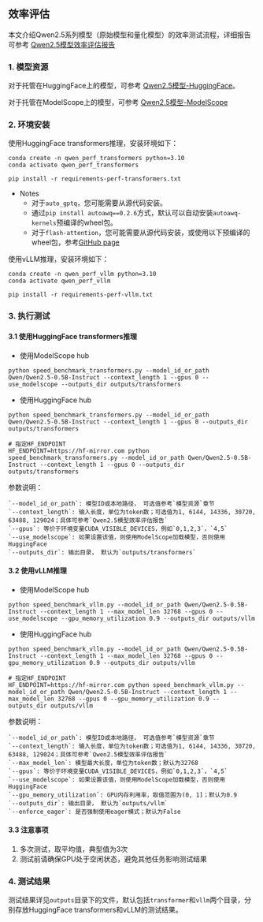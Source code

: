 ## 效率评估

本文介绍Qwen2.5系列模型（原始模型和量化模型）的效率测试流程，详细报告可参考 [Qwen2.5模型效率评估报告](https://qwen.readthedocs.io/en/latest/benchmark/speed_benchmark.html)

### 1. 模型资源

对于托管在HuggingFace上的模型，可参考 [Qwen2.5模型-HuggingFace](https://huggingface.co/collections/Qwen/qwen25-66e81a666513e518adb90d9e)。

对于托管在ModelScope上的模型，可参考 [Qwen2.5模型-ModelScope](https://modelscope.cn/collections/Qwen25-dbc4d30adb768)


### 2. 环境安装


使用HuggingFace transformers推理，安装环境如下：

```shell
conda create -n qwen_perf_transformers python=3.10
conda activate qwen_perf_transformers

pip install -r requirements-perf-transformers.txt
```

- Notes
  - 对于`auto_gptq`，您可能需要从源代码安装。
  - 通过`pip install autoawq==0.2.6`方式，默认可以自动安装`autoawq-kernels`预编译的wheel包。
  - 对于`flash-attention`，您可能需要从源代码安装，或使用以下预编译的wheel包，参考[GitHub page](https://github.com/Dao-AILab/flash-attention/releases/tag/v2.5.8)



使用vLLM推理，安装环境如下：

```shell
conda create -n qwen_perf_vllm python=3.10
conda activate qwen_perf_vllm

pip install -r requirements-perf-vllm.txt
```


### 3. 执行测试

#### 3.1 使用HuggingFace transformers推理

- 使用ModelScope hub

```shell
python speed_benchmark_transformers.py --model_id_or_path Qwen/Qwen2.5-0.5B-Instruct --context_length 1 --gpus 0 --use_modelscope --outputs_dir outputs/transformers
```

- 使用HuggingFace hub

```shell
python speed_benchmark_transformers.py --model_id_or_path Qwen/Qwen2.5-0.5B-Instruct --context_length 1 --gpus 0 --outputs_dir outputs/transformers

# 指定HF_ENDPOINT
HF_ENDPOINT=https://hf-mirror.com python speed_benchmark_transformers.py --model_id_or_path Qwen/Qwen2.5-0.5B-Instruct --context_length 1 --gpus 0 --outputs_dir outputs/transformers
```

参数说明：

    `--model_id_or_path`: 模型ID或本地路径， 可选值参考`模型资源`章节  
    `--context_length`: 输入长度，单位为token数；可选值为1, 6144, 14336, 30720, 63488, 129024；具体可参考`Qwen2.5模型效率评估报告`  
    `--gpus`: 等价于环境变量CUDA_VISIBLE_DEVICES，例如`0,1,2,3`，`4,5`  
    `--use_modelscope`: 如果设置该值，则使用ModelScope加载模型，否则使用HuggingFace  
    `--outputs_dir`: 输出目录， 默认为`outputs/transformers`  


#### 3.2 使用vLLM推理

- 使用ModelScope hub

```shell
python speed_benchmark_vllm.py --model_id_or_path Qwen/Qwen2.5-0.5B-Instruct --context_length 1 --max_model_len 32768 --gpus 0 --use_modelscope --gpu_memory_utilization 0.9 --outputs_dir outputs/vllm
```

- 使用HuggingFace hub

```shell
python speed_benchmark_vllm.py --model_id_or_path Qwen/Qwen2.5-0.5B-Instruct --context_length 1 --max_model_len 32768 --gpus 0 --gpu_memory_utilization 0.9 --outputs_dir outputs/vllm

# 指定HF_ENDPOINT
HF_ENDPOINT=https://hf-mirror.com python speed_benchmark_vllm.py --model_id_or_path Qwen/Qwen2.5-0.5B-Instruct --context_length 1 --max_model_len 32768 --gpus 0 --gpu_memory_utilization 0.9 --outputs_dir outputs/vllm
```

参数说明：

    `--model_id_or_path`: 模型ID或本地路径， 可选值参考`模型资源`章节  
    `--context_length`: 输入长度，单位为token数；可选值为1, 6144, 14336, 30720, 63488, 129024；具体可参考`Qwen2.5模型效率评估报告`  
    `--max_model_len`: 模型最大长度，单位为token数；默认为32768  
    `--gpus`: 等价于环境变量CUDA_VISIBLE_DEVICES，例如`0,1,2,3`，`4,5`   
    `--use_modelscope`: 如果设置该值，则使用ModelScope加载模型，否则使用HuggingFace  
    `--gpu_memory_utilization`: GPU内存利用率，取值范围为(0, 1]；默认为0.9  
    `--outputs_dir`: 输出目录， 默认为`outputs/vllm`  
    `--enforce_eager`: 是否强制使用eager模式；默认为False  


#### 3.3 注意事项

1. 多次测试，取平均值，典型值为3次
2. 测试前请确保GPU处于空闲状态，避免其他任务影响测试结果

### 4. 测试结果

测试结果详见`outputs`目录下的文件，默认包括`transformer`和`vllm`两个目录，分别存放HuggingFace transformers和vLLM的测试结果。
